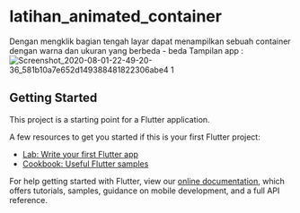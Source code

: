 # latihan_animated_container

Dengan mengklik bagian tengah layar dapat menampilkan sebuah container dengan warna dan ukuran yang berbeda - beda
 Tampilan app : 
 ![Screenshot_2020-08-01-22-49-20-36_581b10a7e652d149388481822306abe4 1](https://user-images.githubusercontent.com/60292040/89113504-32c55000-d49c-11ea-971f-04b000b0c2e1.png)

## Getting Started

This project is a starting point for a Flutter application.

A few resources to get you started if this is your first Flutter project:

- [Lab: Write your first Flutter app](https://flutter.dev/docs/get-started/codelab)
- [Cookbook: Useful Flutter samples](https://flutter.dev/docs/cookbook)

For help getting started with Flutter, view our
[online documentation](https://flutter.dev/docs), which offers tutorials,
samples, guidance on mobile development, and a full API reference.
